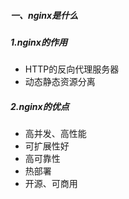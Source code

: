 ##### 一、nginx是什么

##### 1.nginx的作用

* HTTP的反向代理服务器
* 动态静态资源分离

##### 2.nginx的优点

* 高并发、高性能
* 可扩展性好
* 高可靠性
* 热部署
* 开源、可商用
